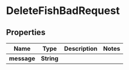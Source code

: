 

# DeleteFishBadRequest


## Properties

| Name | Type | Description | Notes |
|------------ | ------------- | ------------- | -------------|
|**message** | **String** |  |  |



